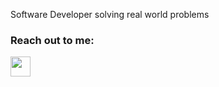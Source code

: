 
Software Developer solving real world problems 

### Reach out to me:

<a href="https://www.linkedin.com/in/utkarsh-nagar-b15562118/" target="_blank" rel="noreferrer">
<img src="https://raw.githubusercontent.com/danielcranney/readme-generator/main/public/icons/socials/linkedin.svg" width="32" height="32" /></a></p>



